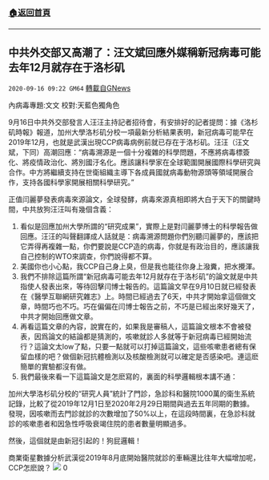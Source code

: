 ###  [:house:返回首頁](https://github.com/ourhimalayas/txt)
---

## 中共外交部又高潮了：汪文斌回應外媒稱新冠病毒可能去年12月就存在于洛杉矶
`2020-09-16 09:22 GM64` [轉載自GNews](https://gnews.org/zh-hant/360957/)

內病毒專題:文文 校對:天藍色獨角色

9月16日中共外交部發言人汪汪主持記者招待會，有安排好的記者提問：據《洛杉矶時報》報道，加州大學洛杉矶分校一項最新分析結果表明，新冠病毒可能早在2019年12月，也就是武漢出現CCP病毒病例前就已存在于洛杉矶。汪汪（汪文斌，下同）高潮回應：“病毒溯源是一個十分複雜的科學問題，不應將病毒標簽化、將疫情政治化、將別國汙名化。應該讓科學家在全球範圍開展國際科學研究與合作。中方將繼續支持在世衛組織主導下各成員國就病毒動物源頭等領域開展合作，支持各國科學家開展相關科學研究。”

正值闫麗夢發表病毒來源論文，全球發酵，病毒來源真相即將大白于天下的關鍵時間，中共放狗汪汪叫有幾個含義：

1. 看似是回應加州大學所謂的“研究成果”，實際上是對闫麗夢博士的科學報告做回應。汪汪的叫聲翻譯成人話就是：病毒溯源問題你們別聽闫麗夢的，應該把它弄得再複雜一點，你們要說是CCP造的病毒，你就是有政治目的，應該讓我自己控制的WTO來調查，你們說得都不算。
2. 美國你也小心點，我CCP自己身上臭，但是我也能往你身上潑糞，把水攪渾。
3. 我們不排除這篇所謂“新冠病毒可能去年12月就存在于洛杉矶”的論文就是中共指使人發表出來，等待回擊闫博士報告的。這篇論文早在9月10日就已經發表在《醫學互聯網研究雜志》上。時間已經過去了6天，中共才開始拿這個做文章，時間巧也不巧。巧在偏偏在闫博士報告之前，不巧是已經出來好幾天了，中共才開始回應做文章。
4. 再看這篇文章的內容，說實在的，如果我是審稿人，這篇論文根本不會被發表，因爲論文的結論都是猜測的，咳嗽就診人多就等于新冠病毒已經開始流行？這論文太low了點，只要一點就可以打掉這篇論文，這些咳嗽患者總有保留血樣的吧？做個新冠抗體檢測以及核酸檢測就可以確定是否感染吧。連這麽簡單的實驗都沒有做。
5. 我們最後來看一下這篇論文是怎麽寫的，裏面的科學邏輯根本講不通：


加州大學洛杉矶分校的“研究人員”統計了門診，急診科和醫院1000萬的衛生系統記錄，比較了從2019年12月1日至2020年2月29日期間與過去五年同期的數據。發現，因咳嗽而去門診就診的次數增加了50%以上，在這段時間裏，在急診科就診的咳嗽患者和因急性呼吸衰竭住院的患者數量明顯過多。

然後，這個就是由新冠引起的！狗屁邏輯！

商業衛星數據分析武漢從2019年8月底開始醫院就診的車輛還比往年大幅增加呢，CCP怎麽說？
![](https://s3.amazonaws.com/gnews-media-offload/wp-content/uploads/2020/09/16091442/Screenshot_2020-09-16-19-18-05-710_Discord.png)
0
